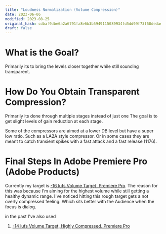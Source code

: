 ```yaml
---
title: "Loudness Normalization (Volume Compression)"
date: 2023-06-06
modified: 2023-08-25
original_hash: cdbaf9dbe6a2a6791fa8e6b3b5949115089934fd5dd99f73f50dedae3a8f00ba
draft: false
---
```


# What is the Goal?

Primarily its to bring the levels closer together while still sounding transparent.

# How Do You Obtain Transparent Compression?

Primarily its done through multiple stages instead of just one The goal is to get slight levels of gain reduction at each stage. 

Some of the compressors are aimed at a lower DB level but have a super low ratio. Such as a LA2A style compressor. Or in some cases they are meant to catch transient spikes with a fast attack and a fast release (1176).

# Final Steps In Adobe Premiere Pro (Adobe Products)

Currently my target is [-16 lufs Volume Target, Premiere Pro](/posts/16-lufs-volume-target-premiere-pro). The reason for this was because I'm aiming for the highest volume while still getting a healthy dynamic range. I've noticed hitting this rough target gets a not overly compressed feeling. Which sits better with the Audience when the focus is dialog.

in the past I've also used

1. [-14 lufs Volume Target, Highly Compressed, Premiere Pro](/posts/14-lufs-volume-target-highly-compressed-premiere-pro)
